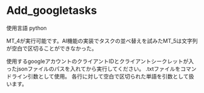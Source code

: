 # Add_googletasks
使用言語 python

MT_4が実行可能です。AI機能の実装でタスクの並べ替えを試みたMT_5は文字列が空白で区切ることができなかった。

使用するgoogleアカウントのクライアントIDとクライアントシークレットが入ったjsonファイルのパスを入れてから実行してください。
.txtファイルをコマンドライン引数として使用。
各行に対して空白で区切られた単語を引数として扱います。

